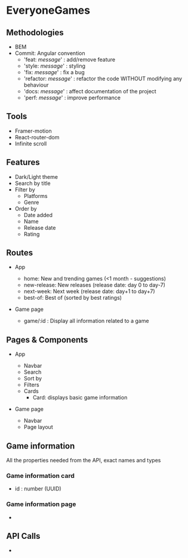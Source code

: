 # EveryoneGames

## Methodologies

- BEM
- Commit: Angular convention
  - 'feat: *message*' : add/remove feature
  - 'style: *message*' : styling
  - 'fix: *message*' : fix a bug
  - 'refactor: *message*' : refactor the code WITHOUT modifying any behaviour
  - 'docs: *message*' : affect documentation of the project
  - 'perf: *message*' : improve performance

## Tools

- Framer-motion
- React-router-dom
- Infinite scroll

## Features

- Dark/Light theme
- Search by title
- Filter by
  - Platforms
  - Genre
- Order by
  - Date added
  - Name
  - Release date
  - Rating

## Routes

- App
  - home: New and trending games (<1 month - suggestions)
  - new-release: New releases (release date: day 0 to day-7)
  - next-week: Next week (release date: day+1 to day+7)
  - best-of: Best of (sorted by best ratings)
  
- Game page
  - game/:id : Display all information related to a game

## Pages & Components

- App
  - Navbar
  - Search
  - Sort by
  - Filters
  - Cards
    - Card: displays basic game information
  
- Game page
  - Navbar
  - Page layout

## Game information

All the properties needed from the API, exact names and types

### Game information card

- id : number (UUID)

### Game information page

-

## API Calls
- 

